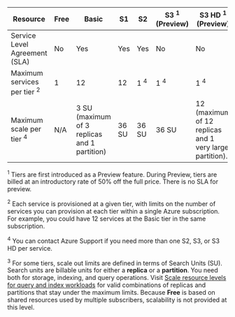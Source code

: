 Resource|Free|Basic|S1|S2|S3 <sup>1</sup> (Preview) |S3 HD <sup>1</sup> (Preview) 
---|---|---|---|----|---|----
Service Level Agreement (SLA)|No |Yes |Yes  |Yes |No|No
Maximum services per tier <sup>2</sup>|1 |12 |12  |1 <sup>4</sup> |1 <sup>4</sup>|1 <sup>4</sup>
Maximum scale per tier <sup>4</sup>|N/A|3 SU (maximum of 3 replicas and 1 partition)|36 SU|36 SU|36 SU|12 (maximum of 12 replicas and 1 very large partition).

<sup>1</sup> Tiers are first introduced as a Preview feature. During Preview, tiers are billed at an introductory rate of 50% off the full price. There is no SLA for preview.

<sup>2</sup> Each service is provisioned at a given tier, with limits on the number of services you can provision at each tier within a single Azure subscription. For example, you could have 12 services at the Basic tier in the same subscription.

<sup>4</sup> You can contact Azure Support if you need more than one S2, S3, or S3 HD per service.

<sup>3</sup> For some tiers, scale out limits are defined in terms of Search Units (SU). Search units are billable units for either a **replica** or a **partition**. You need both for storage, indexing, and query operations. Visit [Scale resource levels for query and index workloads](../articles/search/search-capacity-planning.md) for valid combinations of replicas and partitions that stay under the maximum limits. Because **Free** is based on shared resources used by multiple subscribers, scalability is not provided at this level.




